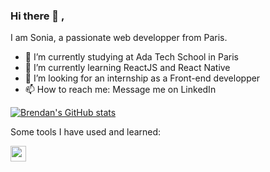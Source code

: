 ### Hi there 👋 ,

I am Sonia, a passionate web developper from Paris.

- 🔭 I’m currently studying at Ada Tech School in Paris
- 🌱 I’m currently learning ReactJS and React Native
- 🤔 I’m looking for an internship as a Front-end developper 
- 📫 How to reach me: Message me on LinkedIn

[![Brendan's GitHub stats](https://github-readme-stats.vercel.app/api?username=chellabisonia)](https://github.com/bltomlin/github-readme-stats)


Some tools I have used and learned:


<img width="25px" src="https://cdn.jsdelivr.net/gh/devicons/devicon/icons/html5/html5-plain-wordmark.svg" />
          
